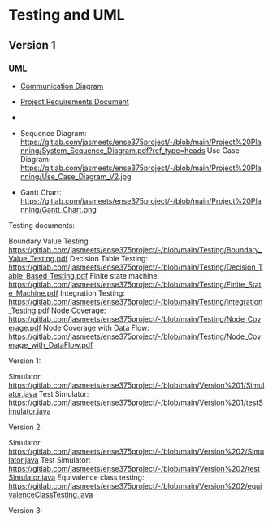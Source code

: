 # Testing and UML

## Version 1
### UML
- [Communication Diagram](https://gitlab.com/jasmeets/ense375project/-/blob/main/Project%20Planning/Communication_Diagram.pdf?ref_type=heads)

- [Project Requirements Document](https://gitlab.com/jasmeets/ense375project/-/blob/main/Project%20Planning/Project-Requirements-Document.pdf?ref_type=heads)

- 

- Sequence Diagram: https://gitlab.com/jasmeets/ense375project/-/blob/main/Project%20Planning/System_Sequence_Diagram.pdf?ref_type=heads
Use Case Diagram: https://gitlab.com/jasmeets/ense375project/-/blob/main/Project%20Planning/Use_Case_Diagram_V2.jpg

- Gantt Chart: https://gitlab.com/jasmeets/ense375project/-/blob/main/Project%20Planning/Gantt_Chart.png

Testing documents:

Boundary Value Testing: https://gitlab.com/jasmeets/ense375project/-/blob/main/Testing/Boundary_Value_Testing.pdf
Decision Table Testing: https://gitlab.com/jasmeets/ense375project/-/blob/main/Testing/Decision_Table_Based_Testing.pdf
Finite state machine: https://gitlab.com/jasmeets/ense375project/-/blob/main/Testing/Finite_State_Machine.pdf
Integration Testing: https://gitlab.com/jasmeets/ense375project/-/blob/main/Testing/Integration_Testing.pdf
Node Coverage: https://gitlab.com/jasmeets/ense375project/-/blob/main/Testing/Node_Coverage.pdf
Node Coverage with Data Flow: https://gitlab.com/jasmeets/ense375project/-/blob/main/Testing/Node_Coverage_with_DataFlow.pdf

Version 1: 

Simulator: https://gitlab.com/jasmeets/ense375project/-/blob/main/Version%201/Simulator.java
Test Simulator: https://gitlab.com/jasmeets/ense375project/-/blob/main/Version%201/testSimulator.java

Version 2: 

Simulator: https://gitlab.com/jasmeets/ense375project/-/blob/main/Version%202/Simulator.java
Test Simulator: https://gitlab.com/jasmeets/ense375project/-/blob/main/Version%202/testSimulator.java
Equivalence class testing: https://gitlab.com/jasmeets/ense375project/-/blob/main/Version%202/equivalenceClassTesting.java

Version 3: 


